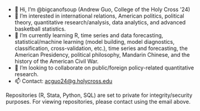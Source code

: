 - 👋 Hi, I’m @bigcanofsoup (Andrew Guo, College of the Holy Cross '24)
- 👀 I’m interested in international relations, American politics, political theory, quantitative research/analysis, data analytics, and advanced basketball statistics.
- 🌱 I’m currently learning R, time series and data forecasting, statistical/machine learning (model building, model diagnostics, classification, cross-validation, etc.), time series and forecasting, the American Presidency, political philosophy, Mandarin Chinese, and the history of the American Civil War.
- 💞️ I’m looking to collaborate on public/foreign policy-related quantitative research.
- 📫 Contact: acguo24@g.holycross.edu

Repositories (R, Stata, Python, SQL) are set to private for integrity/security purposes. For viewing repositories, please contact using the email above. 


<!---
bigcanofsoup/bigcanofsoup is a ✨ special ✨ repository because its `README.md` (this file) appears on your GitHub profile.
You can click the Preview link to take a look at your changes.
--->
